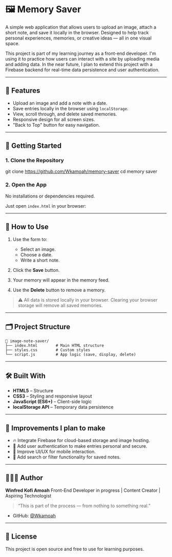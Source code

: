 
# 🖼️ Memory Saver

A simple web application that allows users to upload an image, attach a short note, and save it locally in the browser. Designed to help track personal experiences, memories, or creative ideas — all in one visual space.

This project is part of my learning journey as a front-end developer. I'm using it to practice how users can interact with a site by uploading media and adding data. In the near future, I plan to extend this project with a Firebase backend for real-time data persistence and user authentication.

---

## 📸 Features

- Upload an image and add a note with a date.
- Save entries locally in the browser using `localStorage`.
- View, scroll through, and delete saved memories.
- Responsive design for all screen sizes.
- "Back to Top" button for easy navigation.

---

## 🚀 Getting Started

### 1. Clone the Repository


git clone https://github.com/Wkamoah/memory-saver
cd memory saver


### 2. Open the App

No installations or dependencies required.

Just open `index.html` in your browser:


---

## 🧠 How to Use

1. Use the form to:

   * Select an image.
   * Choose a date.
   * Write a short note.
2. Click the **Save** button.
3. Your memory will appear in the memory feed.
4. Use the **Delete** button to remove a memory.

> ⚠️ All data is stored locally in your browser. Clearing your browser storage will remove all saved memories.

---

## 🗂️ Project Structure

```
📁 image-note-saver/
├── index.html        # Main HTML structure
├── styles.css        # Custom styles
└── script.js         # App logic (save, display, delete)
```

---

## 🛠️ Built With

* **HTML5** – Structure
* **CSS3** – Styling and responsive layout
* **JavaScript (ES6+)** – Client-side logic
* **localStorage API** – Temporary data persistence

---

## 🔮 Improvements I plan to make

* 🔥 Integrate Firebase for cloud-based storage and image hosting.
* 👤 Add user authentication to make entries personal and secure.
* 📱 Improve UI/UX for mobile interaction.
* 📝 Add search or filter functionality for saved notes.

---

## 👨🏾‍💻 Author

**Winfred Kofi Amoah**
Front-End Developer in progress | Content Creator | Aspiring Technologist

> “This is part of the process — from nothing to something real.”

* GitHub: [@Wkamoah](https://github.com/Wkamoah)


---

## 📄 License

This project is open source and free to use for learning purposes.


